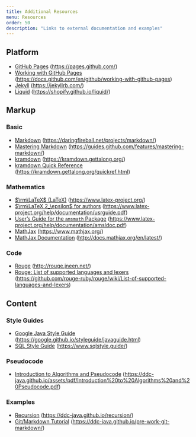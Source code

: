 ```yaml
---
title: Additional Resources
menu: Resources
order: 50
description: "Links to external documentation and examples"
---
```


## Platform

* [GitHub Pages](https://pages.github.com/) (<https://pages.github.com/>)
* [Working with GitHub Pages](https://docs.github.com/en/github/working-with-github-pages) (<https://docs.github.com/en/github/working-with-github-pages>)
* [Jekyll](https://jekyllrb.com/) (<https://jekyllrb.com/>)
* [Liquid](https://shopify.github.io/liquid/) (<https://shopify.github.io/liquid/>)

## Markup

### Basic

* [Markdown](https://daringfireball.net/projects/markdown/) (<https://daringfireball.net/projects/markdown/>)
* [Mastering Markdown](https://guides.github.com/features/mastering-markdown/) (<https://guides.github.com/features/mastering-markdown/>)
* [kramdown](https://kramdown.gettalong.org/) (<https://kramdown.gettalong.org/>)
* [kramdown Quick Reference](https://kramdown.gettalong.org/quickref.html) (<https://kramdown.gettalong.org/quickref.html>)

### Mathematics

* [$\rm\LaTeX$ (LaTeX)](https://www.latex-project.org/) (<https://www.latex-project.org/>)
* [$\rm\LaTeX 2_\epsilon$ for authors](https://www.latex-project.org/help/documentation/usrguide.pdf) (<https://www.latex-project.org/help/documentation/usrguide.pdf>)
* [User’s Guide for the `amsmath` Package](https://www.latex-project.org/help/documentation/amsldoc.pdf) (<https://www.latex-project.org/help/documentation/amsldoc.pdf>)
* [MathJax](https://www.mathjax.org/) (<https://www.mathjax.org/>)
* [MathJax Documentation](http://docs.mathjax.org/en/latest/) (<http://docs.mathjax.org/en/latest/>)

### Code

* [Rouge](http://rouge.jneen.net/) (<http://rouge.jneen.net/>)
* [Rouge: List of supported languages and lexers](https://github.com/rouge-ruby/rouge/wiki/List-of-supported-languages-and-lexers) (<https://github.com/rouge-ruby/rouge/wiki/List-of-supported-languages-and-lexers>)

## Content

### Style Guides

* [Google Java Style Guide](https://google.github.io/styleguide/javaguide.html) (<https://google.github.io/styleguide/javaguide.html>)
* [SQL Style Guide](https://www.sqlstyle.guide/) (<https://www.sqlstyle.guide/>)

### Pseudocode

* [Introduction to Algorithms and Pseudocode](https://ddc-java.github.io/assets/pdf/Introduction%20to%20Algorithms%20and%20Pseudocode.pdf) (<https://ddc-java.github.io/assets/pdf/Introduction%20to%20Algorithms%20and%20Pseudocode.pdf>)

### Examples

* [Recursion](https://ddc-java.github.io/recursion/) (<https://ddc-java.github.io/recursion/>)
* [Git/Markdown Tutorial](https://ddc-java.github.io/pre-work-git-markdown/) (<https://ddc-java.github.io/pre-work-git-markdown/>)